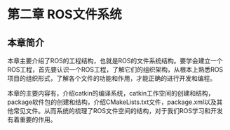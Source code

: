 # 第二章 ROS文件系统

## 本章简介
本章主要介绍了ROS的工程结构，也就是ROS的文件系统结构。要学会建立一个ROS工程，首先要认识一个ROS工程，了解它们的组织架构，从根本上熟悉ROS项目的组织形式，了解各个文件的功能和作用，才能正确的进行开发和编程。

本章的主要内容有，介绍catkin的编译系统，catkin工作空间的创建和结构，package软件包的创建和结构，介绍CMakeLists.txt文件，package.xml以及其他常见文件。从而系统的梳理了ROS文件空间的结构，对于我们ROS学习和开发有着重要的作用。
